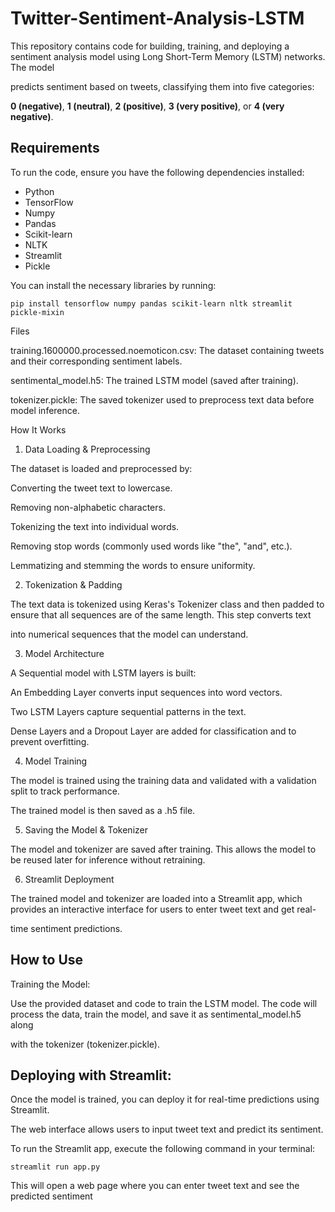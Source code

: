 # Twitter-Sentiment-Analysis-LSTM

This repository contains code for building, training, and deploying a sentiment analysis model using Long Short-Term Memory (LSTM) networks. The model 

predicts sentiment based on tweets, classifying them into five categories: 

**0 (negative)**,
**1 (neutral)**,
**2 (positive)**,
**3 (very positive)**, or 
**4 (very negative)**.

## Requirements

To run the code, ensure you have the following dependencies installed:
- Python 
- TensorFlow 
- Numpy
- Pandas
- Scikit-learn
- NLTK
- Streamlit
- Pickle

You can install the necessary libraries by running:
```
pip install tensorflow numpy pandas scikit-learn nltk streamlit pickle-mixin
```
Files

training.1600000.processed.noemoticon.csv: The dataset containing tweets and their corresponding sentiment labels.

sentimental_model.h5: The trained LSTM model (saved after training).

tokenizer.pickle: The saved tokenizer used to preprocess text data before model inference.

How It Works

1. Data Loading & Preprocessing
   
The dataset is loaded and preprocessed by:

Converting the tweet text to lowercase.

Removing non-alphabetic characters.

Tokenizing the text into individual words.

Removing stop words (commonly used words like "the", "and", etc.).

Lemmatizing and stemming the words to ensure uniformity.

2. Tokenization & Padding
   
The text data is tokenized using Keras's Tokenizer class and then padded to ensure that all sequences are of the same length. This step converts text 

into numerical sequences that the model can understand.

3. Model Architecture
   
A Sequential model with LSTM layers is built:

An Embedding Layer converts input sequences into word vectors.

Two LSTM Layers capture sequential patterns in the text.

Dense Layers and a Dropout Layer are added for classification and to prevent overfitting.

4. Model Training
   
The model is trained using the training data and validated with a validation split to track performance.

The trained model is then saved as a .h5 file.

5. Saving the Model & Tokenizer
   
The model and tokenizer are saved after training. This allows the model to be reused later for inference without retraining.

6. Streamlit Deployment

The trained model and tokenizer are loaded into a Streamlit app, which provides an interactive interface for users to enter tweet text and get real-

time sentiment predictions.

## How to Use

Training the Model:

Use the provided dataset and code to train the LSTM model. The code will process the data, train the model, and save it as sentimental_model.h5 along 

with the tokenizer (tokenizer.pickle).

## Deploying with Streamlit:

Once the model is trained, you can deploy it for real-time predictions using Streamlit. 

The web interface allows users to input tweet text and predict its sentiment.

To run the Streamlit app, execute the following command in your terminal:
```
streamlit run app.py
```
This will open a web page where you can enter tweet text and see the predicted sentiment
